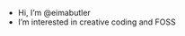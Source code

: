 - Hi, I’m @eimabutler
- I’m interested in creative coding and FOSS

<!---
eimabutler/eimabutler is a ✨ special ✨ repository because its `README.md` (this file) appears on your GitHub profile.
You can click the Preview link to take a look at your changes.
--->
